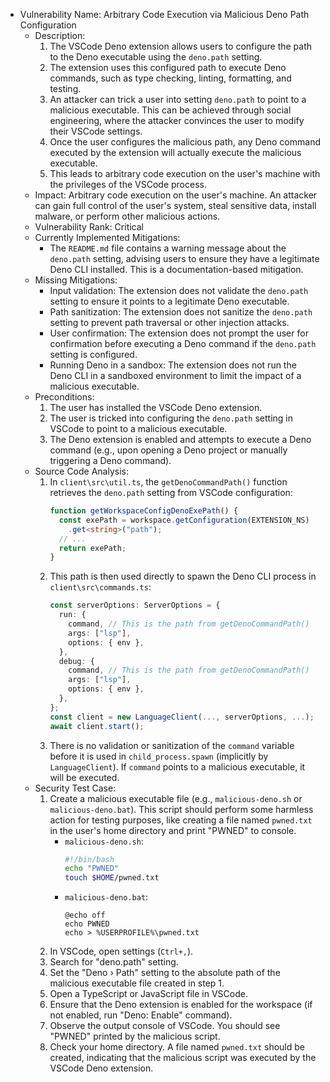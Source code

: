 - Vulnerability Name: Arbitrary Code Execution via Malicious Deno Path Configuration
  - Description:
    1. The VSCode Deno extension allows users to configure the path to the Deno executable using the `deno.path` setting.
    2. The extension uses this configured path to execute Deno commands, such as type checking, linting, formatting, and testing.
    3. An attacker can trick a user into setting `deno.path` to point to a malicious executable. This can be achieved through social engineering, where the attacker convinces the user to modify their VSCode settings.
    4. Once the user configures the malicious path, any Deno command executed by the extension will actually execute the malicious executable.
    5. This leads to arbitrary code execution on the user's machine with the privileges of the VSCode process.
  - Impact: Arbitrary code execution on the user's machine. An attacker can gain full control of the user's system, steal sensitive data, install malware, or perform other malicious actions.
  - Vulnerability Rank: Critical
  - Currently Implemented Mitigations:
    - The `README.md` file contains a warning message about the `deno.path` setting, advising users to ensure they have a legitimate Deno CLI installed. This is a documentation-based mitigation.
  - Missing Mitigations:
    - Input validation: The extension does not validate the `deno.path` setting to ensure it points to a legitimate Deno executable.
    - Path sanitization: The extension does not sanitize the `deno.path` setting to prevent path traversal or other injection attacks.
    - User confirmation: The extension does not prompt the user for confirmation before executing a Deno command if the `deno.path` setting is configured.
    - Running Deno in a sandbox: The extension does not run the Deno CLI in a sandboxed environment to limit the impact of a malicious executable.
  - Preconditions:
    1. The user has installed the VSCode Deno extension.
    2. The user is tricked into configuring the `deno.path` setting in VSCode to point to a malicious executable.
    3. The Deno extension is enabled and attempts to execute a Deno command (e.g., upon opening a Deno project or manually triggering a Deno command).
  - Source Code Analysis:
    1. In `client\src\util.ts`, the `getDenoCommandPath()` function retrieves the `deno.path` setting from VSCode configuration:
       ```typescript
       function getWorkspaceConfigDenoExePath() {
         const exePath = workspace.getConfiguration(EXTENSION_NS)
           .get<string>("path");
         // ...
         return exePath;
       }
       ```
    2. This path is then used directly to spawn the Deno CLI process in `client\src\commands.ts`:
       ```typescript
       const serverOptions: ServerOptions = {
         run: {
           command, // This is the path from getDenoCommandPath()
           args: ["lsp"],
           options: { env },
         },
         debug: {
           command, // This is the path from getDenoCommandPath()
           args: ["lsp"],
           options: { env },
         },
       };
       const client = new LanguageClient(..., serverOptions, ...);
       await client.start();
       ```
    3. There is no validation or sanitization of the `command` variable before it is used in `child_process.spawn` (implicitly by `LanguageClient`). If `command` points to a malicious executable, it will be executed.
  - Security Test Case:
    1. Create a malicious executable file (e.g., `malicious-deno.sh` or `malicious-deno.bat`). This script should perform some harmless action for testing purposes, like creating a file named `pwned.txt` in the user's home directory and print "PWNED" to console.
       - `malicious-deno.sh`:
         ```bash
         #!/bin/bash
         echo "PWNED"
         touch $HOME/pwned.txt
         ```
       - `malicious-deno.bat`:
         ```batch
         @echo off
         echo PWNED
         echo > %USERPROFILE%\pwned.txt
         ```
    2. In VSCode, open settings (`Ctrl+,`).
    3. Search for "deno.path" setting.
    4. Set the "Deno › Path" setting to the absolute path of the malicious executable file created in step 1.
    5. Open a TypeScript or JavaScript file in VSCode.
    6. Ensure that the Deno extension is enabled for the workspace (if not enabled, run "Deno: Enable" command).
    7. Observe the output console of VSCode. You should see "PWNED" printed by the malicious script.
    8. Check your home directory. A file named `pwned.txt` should be created, indicating that the malicious script was executed by the VSCode Deno extension.
